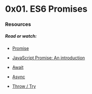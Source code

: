 # 0x01. ES6 Promises

### Resources
 
 ##### Read or watch:

 * <a href="https://developer.mozilla.org/en-US/docs/Web/JavaScript/Reference/Global_Objects/Promise"> Promise </a>
 * <a href =" https://web.dev/promises/"> JavaScript Promise: An introduction </a>

 * <a href= " https://developer.mozilla.org/en-US/docs/Web/JavaScript/Reference/Operators/await"> Await </a> 
* <a href="https://developer.mozilla.org/en-US/docs/Web/JavaScript/Reference/Statements/async_function"> Async </a>
* <a href = " https://developer.mozilla.org/en-US/docs/Web/JavaScript/Reference/Statements/throw"> Throw / Try </a>